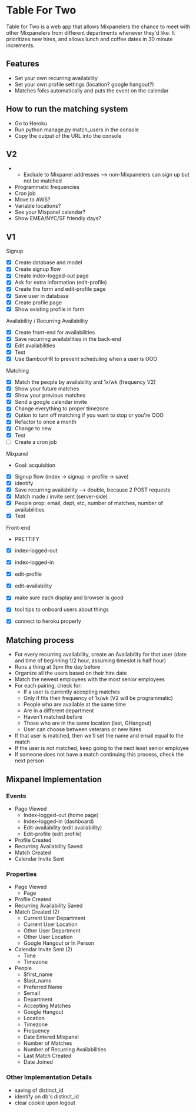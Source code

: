 # Table For Two

Table for Two is a web app that allows Mixpanelers the chance to meet with other Mixpanelers from different departments whenever they'd like. It prioritizes new hires, and allows lunch and coffee dates in 30 minute increments.

## Features
- Set your own recurring availability
- Set your own profile settings (location? google hangout?)
- Matches folks automatically and puts the event on the calendar


## How to run the matching system
- Go to Heroku
- Run python manage.py match_users in the console
- Copy the output of the URL into the console


## V2
- * Exclude to Mixpanel addresses --> non-Mixpanelers can sign up but not be matched
- Programmatic frequencies
- Cron job
- Move to AWS?
- Variable locations?
- See your Mixpanel calendar?
- Show EMEA/NYC/SF friendly days?

## V1
Signup
- [x] Create database and model
- [x] Create signup flow
- [x] Create index-logged-out page
- [x] Ask for extra information (edit-profile)
- [x] Create the form and edit-profile page
- [x] Save user in database
- [x] Create profile page
- [x] Show existing profile in form

Availability / Recurring Availability
- [x] Create front-end for availabilities
- [x] Save recurring availabilities in the back-end
- [x] Edit availabilities
- [x] Test
- [x] Use BambooHR to prevent scheduling when a user is OOO

Matching
- [x] Match the people by availability and 1x/wk (frequency V2)
- [x] Show your future matches
- [x] Show your previous matches
- [x] Send a google calendar invite
- [x] Change everything to proper timezone
- [x] Option to turn off matching if you want to stop or you're OOO
- [x] Refactor to once a month
- [x] Change to new
- [x] Test
- [ ] Create a cron job

Mixpanel
- Goal: acquisition
- [x] Signup flow (index -> signup -> profile -> save)
- [x] identify
- [x] Save recurring availability --> double, because 2 POST requests
- [x] Match made / invite sent (server-side)
- [x] People prop: email, dept, etc, number of matches, number of availabilities
- [x] Test

Front-end
- PRETTIFY
- [x] index-logged-out
- [x] index-logged-in
- [x] edit-profile
- [x] edit-availability
- [x] make sure each display and browser is good
- [x] tool tips to onboard users about things
- [x] connect to heroku properly


## Matching process
- For every recurring availability, create an Availability for that user (date and time of beginning 1/2 hour, assuming timeslot is half hour)
- Runs a thing at 3pm the day before
- Organize all the users based on their hire date
- Match the newest employees with the most senior employees
- For each pairing, check for:
    - If a user is currently accepting matches
	- Only if fits their frequency of 1x/wk (V2 will be programmatic)
	- People who are available at the same time
	- Are in a different department
	- Haven't matched before
	- Those who are in the same location (last, GHangout)
	- User can choose between veterans or new hires
- If that user is matched, then we'll set the name and email equal to the match
- If the user is not matched, keep going to the next least senior employee
- If someone does not have a match continuing this process, check the next person


## Mixpanel Implementation

### Events
- Page Viewed
	- Index-logged-out (home page)
	- Index-logged-in (dashboard)
	- Edit-availability (edit availability)
	- Edit-profile (edit profile)
- Profile Created
- Recurring Availability Saved
- Match Created
- Calendar Invite Sent

### Properties
- Page Viewed
	- Page
- Profile Created
- Recurring Availability Saved
- Match Created (2)
	- Current User Department
	- Current User Location
	- Other User Department
	- Other User Location
	- Google Hangout or In Person
- Calendar Invite Sent (2)
	- Time
	- Timezone
- People
	- $first_name
	- $last_name
	- Preferred Name
	- $email
	- Department
	- Accepting Matches
	- Google Hangout
	- Location
	- Timezone
	- Frequency
	- Date Entered Mixpanel
	- Number of Matches
	- Number of Recurring Availabilities
	- Last Match Created
	- Date Joined

### Other Implementation Details
- saving of distinct_id
- identify on db's distinct_id
- clear cookie upon logout

